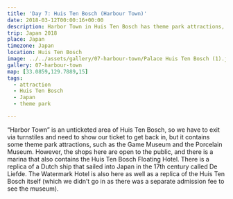 ```yaml
---
title: 'Day 7: Huis Ten Bosch (Harbour Town)'
date: 2018-03-12T00:00:16+00:00
description: Harbor Town in Huis Ten Bosch has theme park attractions, the Huis Ten Bosch castle, and a replica of a Dutch ship called De Liefde.
trip: Japan 2018
place: Japan
timezone: Japan
location: Huis Ten Bosch
image: ../../assets/gallery/07-harbour-town/Palace Huis Ten Bosch (1).jpeg
gallery: 07-harbour-town
map: [33.0859,129.7889,15]
tags:
  - attraction
  - Huis Ten Bosch
  - Japan
  - theme park

---
```

“Harbor Town” is an unticketed area of Huis Ten Bosch, so we have to exit via turnstiles and need to show our ticket to get back in, but it contains some theme park attractions, such as the Game Museum and the Porcelain Museum. However, the shops here are open to the public, and there is a marina that also contains the Huis Ten Bosch Floating Hotel. There is a replica of a Dutch ship that sailed into Japan in the 17th century called De Liefde. The Watermark Hotel is also here as well as a replica of the Huis Ten Bosch itself (which we didn’t go in as there was a separate admission fee to see the museum).
